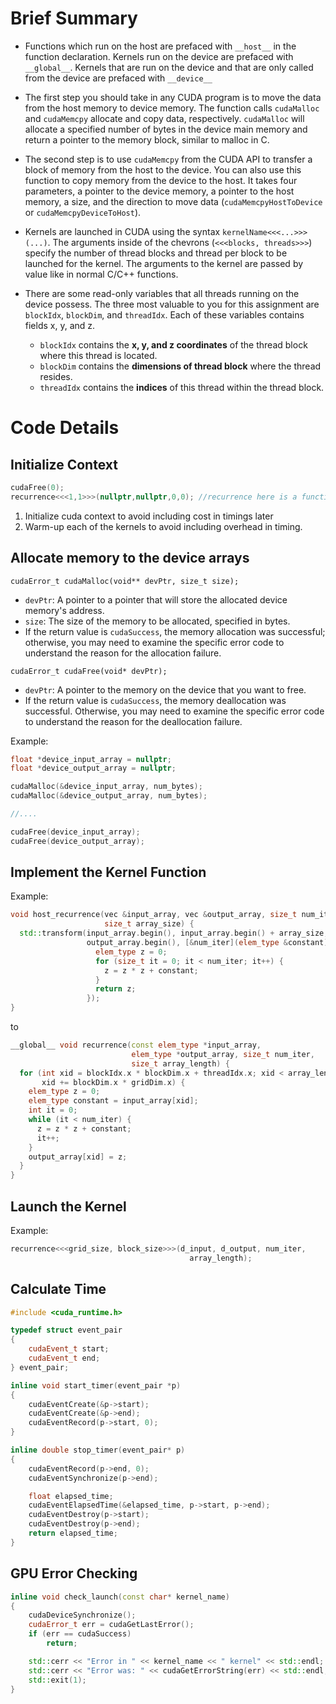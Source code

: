 # Brief Summary

* Functions which run on the host are prefaced with ``__host__`` in the function declaration. Kernels run on the device are prefaced with ``__global__``. Kernels that are run on the device and that are only called from the device are prefaced with ``__device__``

* The first step you should take in any CUDA program is to move the data from the host memory to device memory. The function calls ``cudaMalloc`` and `cudaMemcpy` allocate and copy data, respectively. `cudaMalloc` will allocate a specified number of bytes in the device main memory and return a pointer to the memory block, similar to malloc in C.

* The second step is to use `cudaMemcpy` from the CUDA API to transfer a block of memory from the host to the device. You can also use this function to copy memory from the device to the host. It takes four parameters, a pointer to the device memory, a pointer to the host memory, a size, and the direction to move data (`cudaMemcpyHostToDevice` or `cudaMemcpyDeviceToHost`). 

* Kernels are launched in CUDA using the syntax `kernelName<<<...>>>(...)`. The arguments inside of the chevrons (`<<<blocks, threads>>>`) specify the number of thread blocks and thread per block to be launched for the kernel. The arguments to the kernel are passed by value like in normal C/C++ functions.
* There are some read-only variables that all threads running on the device possess. The three most valuable to you for this assignment are `blockIdx`, `blockDim`, and `threadIdx`. Each of these variables contains fields x, y, and z. 
  * `blockIdx` contains the **x, y, and z coordinates** of the thread block where this thread is located. 
  * `blockDim` contains the **dimensions of thread block** where the thread resides. 
  * `threadIdx` contains the **indices** of this thread within the thread block.

# Code Details

## Initialize Context

```c++
cudaFree(0);
recurrence<<<1,1>>>(nullptr,nullptr,0,0); //recurrence here is a function name
```

1. Initialize cuda context to avoid including cost in timings later
2. Warm-up each of the kernels to avoid including overhead in timing.

## Allocate memory to the device arrays

```
cudaError_t cudaMalloc(void** devPtr, size_t size);
```

- `devPtr`: A pointer to a pointer that will store the allocated device memory's address.
- `size`: The size of the memory to be allocated, specified in bytes.
- If the return value is `cudaSuccess`, the memory allocation was successful; otherwise, you may need to examine the specific error code to understand the reason for the allocation failure.

```
cudaError_t cudaFree(void* devPtr);
```

* `devPtr`: A pointer to the memory on the device that you want to free.
* If the return value is `cudaSuccess`, the memory deallocation was successful. Otherwise, you may need to examine the specific error code to understand the reason for the deallocation failure.

Example:

```C++
float *device_input_array = nullptr;
float *device_output_array = nullptr;

cudaMalloc(&device_input_array, num_bytes);
cudaMalloc(&device_output_array, num_bytes);

//....

cudaFree(device_input_array);
cudaFree(device_output_array);
```

## Implement the Kernel Function

Example:

```C++
void host_recurrence(vec &input_array, vec &output_array, size_t num_iter,
                     size_t array_size) {
  std::transform(input_array.begin(), input_array.begin() + array_size,
                 output_array.begin(), [&num_iter](elem_type &constant) {
                   elem_type z = 0;
                   for (size_t it = 0; it < num_iter; it++) {
                     z = z * z + constant;
                   }
                   return z;
                 });
}
```

to

```C++
__global__ void recurrence(const elem_type *input_array,
                           elem_type *output_array, size_t num_iter,
                           size_t array_length) {
  for (int xid = blockIdx.x * blockDim.x + threadIdx.x; xid < array_length;
       xid += blockDim.x * gridDim.x) {
    elem_type z = 0;
    elem_type constant = input_array[xid];
    int it = 0;
    while (it < num_iter) {
      z = z * z + constant;
      it++;
    }
    output_array[xid] = z;
  }
}
```

## Launch the Kernel

Example:

```C++
recurrence<<<grid_size, block_size>>>(d_input, d_output, num_iter,
                                        array_length);
```



## Calculate Time

```c++
#include <cuda_runtime.h>
```

```c++
typedef struct event_pair 
{
    cudaEvent_t start;
    cudaEvent_t end;
} event_pair;
```

```c++
inline void start_timer(event_pair *p) 
{
    cudaEventCreate(&p->start);
    cudaEventCreate(&p->end);
    cudaEventRecord(p->start, 0);
}
```

```C++
inline double stop_timer(event_pair* p) 
{
    cudaEventRecord(p->end, 0);
    cudaEventSynchronize(p->end);

    float elapsed_time;
    cudaEventElapsedTime(&elapsed_time, p->start, p->end);
    cudaEventDestroy(p->start);
    cudaEventDestroy(p->end);
    return elapsed_time;
}
```

## GPU Error Checking

```C++
inline void check_launch(const char* kernel_name) 
{
    cudaDeviceSynchronize();
    cudaError_t err = cudaGetLastError();
    if (err == cudaSuccess)
        return;

    std::cerr << "Error in " << kernel_name << " kernel" << std::endl;
    std::cerr << "Error was: " << cudaGetErrorString(err) << std::endl;
    std::exit(1);
}
```

